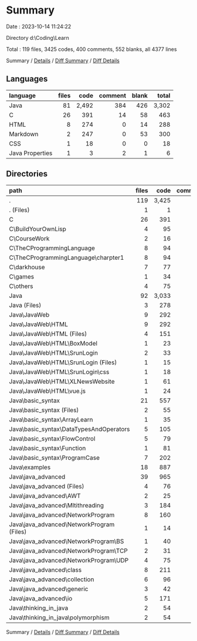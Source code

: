 # Summary

Date : 2023-10-14 11:24:22

Directory d:\\Coding\\Learn

Total : 119 files,  3425 codes, 400 comments, 552 blanks, all 4377 lines

Summary / [Details](details.md) / [Diff Summary](diff.md) / [Diff Details](diff-details.md)

## Languages
| language | files | code | comment | blank | total |
| :--- | ---: | ---: | ---: | ---: | ---: |
| Java | 81 | 2,492 | 384 | 426 | 3,302 |
| C | 26 | 391 | 14 | 58 | 463 |
| HTML | 8 | 274 | 0 | 14 | 288 |
| Markdown | 2 | 247 | 0 | 53 | 300 |
| CSS | 1 | 18 | 0 | 0 | 18 |
| Java Properties | 1 | 3 | 2 | 1 | 6 |

## Directories
| path | files | code | comment | blank | total |
| :--- | ---: | ---: | ---: | ---: | ---: |
| . | 119 | 3,425 | 400 | 552 | 4,377 |
| . (Files) | 1 | 1 | 0 | 0 | 1 |
| C | 26 | 391 | 14 | 58 | 463 |
| C\\BuildYourOwnLisp | 4 | 95 | 6 | 22 | 123 |
| C\\CourseWork | 2 | 16 | 0 | 2 | 18 |
| C\\TheCProgrammingLanguage | 8 | 94 | 6 | 11 | 111 |
| C\\TheCProgrammingLanguage\\charpter1 | 8 | 94 | 6 | 11 | 111 |
| C\\darkhouse | 7 | 77 | 1 | 14 | 92 |
| C\\games | 1 | 34 | 0 | 2 | 36 |
| C\\others | 4 | 75 | 1 | 7 | 83 |
| Java | 92 | 3,033 | 386 | 494 | 3,913 |
| Java (Files) | 3 | 278 | 3 | 62 | 343 |
| Java\\JavaWeb | 9 | 292 | 0 | 14 | 306 |
| Java\\JavaWeb\\HTML | 9 | 292 | 0 | 14 | 306 |
| Java\\JavaWeb\\HTML (Files) | 4 | 151 | 0 | 8 | 159 |
| Java\\JavaWeb\\HTML\\BoxModel | 1 | 23 | 0 | 2 | 25 |
| Java\\JavaWeb\\HTML\\SrunLogin | 2 | 33 | 0 | 1 | 34 |
| Java\\JavaWeb\\HTML\\SrunLogin (Files) | 1 | 15 | 0 | 1 | 16 |
| Java\\JavaWeb\\HTML\\SrunLogin\\css | 1 | 18 | 0 | 0 | 18 |
| Java\\JavaWeb\\HTML\\XLNewsWebsite | 1 | 61 | 0 | 3 | 64 |
| Java\\JavaWeb\\HTML\\vue.js | 1 | 24 | 0 | 0 | 24 |
| Java\\basic_syntax | 21 | 557 | 129 | 104 | 790 |
| Java\\basic_syntax (Files) | 2 | 55 | 0 | 13 | 68 |
| Java\\basic_syntax\\ArrayLearn | 1 | 35 | 8 | 5 | 48 |
| Java\\basic_syntax\\DataTypesAndOperators | 5 | 105 | 23 | 28 | 156 |
| Java\\basic_syntax\\FlowControl | 5 | 79 | 28 | 18 | 125 |
| Java\\basic_syntax\\Function | 1 | 81 | 1 | 10 | 92 |
| Java\\basic_syntax\\ProgramCase | 7 | 202 | 69 | 30 | 301 |
| Java\\examples | 18 | 887 | 70 | 140 | 1,097 |
| Java\\java_advanced | 39 | 965 | 184 | 164 | 1,313 |
| Java\\java_advanced (Files) | 4 | 76 | 3 | 11 | 90 |
| Java\\java_advanced\\AWT | 2 | 25 | 0 | 5 | 30 |
| Java\\java_advanced\\Mltithreading | 3 | 184 | 38 | 27 | 249 |
| Java\\java_advanced\\NetworkProgram | 8 | 160 | 11 | 25 | 196 |
| Java\\java_advanced\\NetworkProgram (Files) | 1 | 14 | 5 | 3 | 22 |
| Java\\java_advanced\\NetworkProgram\\BS | 1 | 40 | 6 | 3 | 49 |
| Java\\java_advanced\\NetworkProgram\\TCP | 2 | 31 | 0 | 6 | 37 |
| Java\\java_advanced\\NetworkProgram\\UDP | 4 | 75 | 0 | 13 | 88 |
| Java\\java_advanced\\class | 8 | 211 | 40 | 57 | 308 |
| Java\\java_advanced\\collection | 6 | 96 | 79 | 16 | 191 |
| Java\\java_advanced\\generic | 3 | 42 | 1 | 9 | 52 |
| Java\\java_advanced\\io | 5 | 171 | 12 | 14 | 197 |
| Java\\thinking_in_java | 2 | 54 | 0 | 10 | 64 |
| Java\\thinking_in_java\\polymorphism | 2 | 54 | 0 | 10 | 64 |

Summary / [Details](details.md) / [Diff Summary](diff.md) / [Diff Details](diff-details.md)